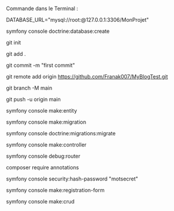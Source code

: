 Commande dans le Terminal :

DATABASE_URL="mysql://root:@127.0.0.1:3306/MonProjet"

symfony console doctrine:database:create

git init

git add .

git commit -m "first commit"

git remote add origin https://github.com/Franak007/MyBlogTest.git

git branch -M main

git push -u origin main

symfony console make:entity

symfony console make:migration

symfony console doctrine:migrations:migrate

symfony console make:controller

symfony console debug:router

composer require annotations

symfony console security:hash-password "motsecret"

symfony console make:registration-form

symfony console make:crud